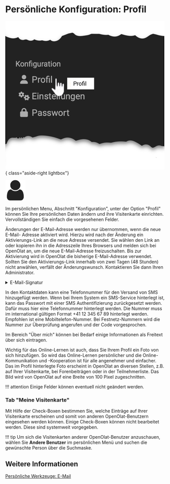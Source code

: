 # Persönliche Konfiguration: Profil

![pers_menu_profile_v1_de.png](../personal_menu/assets/pers_menu_profile_v1_de.png){ class="aside-right lightbox"}

![icon_profile.png](../personal_menu/assets/icon_profile.png)

Im persönlichen Menu, Abschnitt "Konfiguration", unter der Option "Profil" können Sie Ihre persönlichen
Daten ändern und ihre Visitenkarte einrichten. Vervollständigen Sie einfach die vorgesehenen Felder.

Änderungen der E-Mail-Adresse werden nur übernommen, wenn die neue E-Mail- Adresse aktiviert wird. Hierzu wird nach der Änderung ein Aktivierungs-Link an die neue Adresse versendet. Sie wählen den Link an oder kopieren ihn in die Adresszeile Ihres Browsers und melden sich bei OpenOlat an, um die neue E-Mail-Adresse freizuschalten. Bis zur Aktivierung wird in OpenOlat die bisherige E-Mail-Adresse verwendet. Sollten Sie den Aktivierungs-Link innerhalb von zwei Tagen (48 Stunden) nicht anwählen, verfällt der Änderungswunsch. Kontaktieren Sie dann Ihren Administrator.

<details>
    <summary>E-Mail-Signatur</summary>
	Sollte die Möglichkeit zur Eingabe Ihrer E-Mail-Signatur nicht angzeigt werden, wenden Sie sich bitte an Ihren/Ihre Administrator:in.
	<img src="../assets/configuration_profile_signature_v1_de.png" />

</details>

In den Kontaktdaten kann eine Telefonnummer für den Versand von SMS
hinzugefügt werden. Wenn bei Ihrem System ein SMS-Service hinterlegt ist, kann
das Passwort mit einer SMS Authentifizierung zurückgesetzt werden. Dafür muss
hier eine Telefonnummer hinterlegt werden. Die Nummer muss im international
gültigen Format +41 12 345 67 89 hinterlegt werden. Empfohlen ist eine
Mobiltelefon-Nummer. Bei Festnetz-Nummern wird die Nummer zur Überprüfung
angerufen und der Code vorgesprochen.

Im Bereich "Über mich" können bei Bedarf einige Informationen als Freitext
über sich eintragen.

Wichtig für das Online-Lernen ist auch, dass Sie Ihrem Profil ein Foto von
sich hinzufügen. So wird das Online-Lernen persönlicher und die Online-
Kommunikation und -Kooperation ist für alle angenehmer und einfacher. Das im
Profil hinterlegte Foto erscheint in OpenOlat an diversen Stellen, z.B. auf
Ihrer Visitenkarte, bei Forenbeiträgen oder in der Teilnehmerliste. Das Bild
wird von OpenOlat auf eine Breite von 100 Pixel zugeschnitten.

  
!!! attention 
	Einige Felder können eventuell nicht geändert werden.

### Tab "Meine Visitenkarte"

Mit Hilfe der Check-Boxen bestimmen Sie, welche Einträge auf Ihrer
Visitenkarte erscheinen und somit von anderen OpenOlat-Benutzern eingesehen
werden können. Einige Check-Boxen können nicht bearbeitet werden. Diese sind
systemweit vorgegeben.

!!! tip
	Um sich die Visitenkarten anderer OpenOlat-Benutzer anzuschauen, wählen Sie
	**Andere Benutzer** im persönlichen Menü und suchen die gewünschte Person über
	die Suchmaske.


## Weitere Informationen

[Persönliche Werkzeuge: E-Mail](../personal_menu/E-Mail.de.md)<br>


